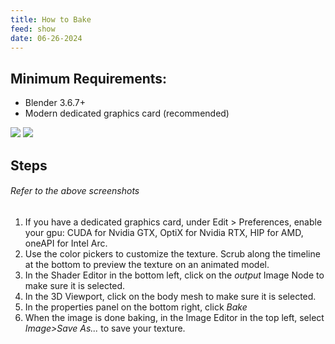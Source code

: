 ```yaml
---
title: How to Bake
feed: show
date: 06-26-2024
---
```

## Minimum Requirements:
- Blender 3.6.7+
- Modern dedicated graphics card (recommended)

<img src="/assets/img/How-to-Bake/Pasted image 20240626155538.png" loading="lazy">
<img src="/assets/img/How-to-Bake/Pasted image 20240626155112.png" loading="lazy">

## Steps
###### *Refer to the above screenshots*
1. If you have a dedicated graphics card, under Edit > Preferences, enable your gpu: CUDA for Nvidia GTX, OptiX for Nvidia RTX, HIP for AMD, oneAPI for Intel Arc.
2. Use the color pickers to customize the texture. Scrub along the timeline at the bottom to preview the texture on an animated model.
3. In the Shader Editor in the bottom left, click on the *output* Image Node to make sure it is selected.
4. In the 3D Viewport, click on the body mesh to make sure it is selected.
5. In the properties panel on the bottom right, click *Bake*
6. When the image is done baking, in the Image Editor in the top left, select *Image>Save As...* to save your texture.